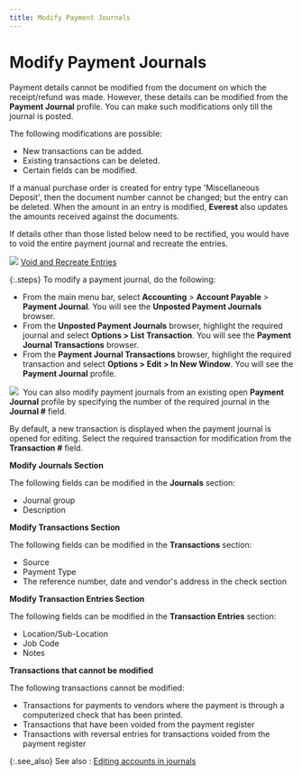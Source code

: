```yaml
---
title: Modify Payment Journals
---
```


# Modify Payment Journals


Payment details cannot be modified from the document on which the receipt/refund  was made. However, these details can be modified from the **Payment 
 Journal** profile. You can make such modifications only till the  journal is posted.


The following modifications are possible:

- New transactions  can be added.
- Existing transactions  can be deleted.
- Certain fields  can be modified.



If a manual purchase order is created for entry type 'Miscellaneous  Deposit', then the document number cannot be changed; but the entry can  be deleted. When the amount in an entry is modified, **Everest**  also updates the amounts received against the documents.


If details other than those listed below need to be rectified, you would  have to void the entire payment journal and recreate the entries.


![]({{site.acc_baseurl}}/img/lens.gif) [Void  and Recreate Entries]({{site.acc_baseurl}}/payment-register/wizard/browser/voiding-and-recreating-transactions/voiding_and_recreating_transactions_payment_register.html)


{:.steps}
To modify a payment journal, do the following:

- From the main  menu bar, select **Accounting** >  **Account Payable** > **Payment 
 Journal**. You will see the **Unposted 
 Payment Journals** browser.
- From the **Unposted Payment Journals** browser, highlight  the required journal and select **Options 
 &gt; List Transaction**. You will see the **Payment 
 Journal Transactions** browser.
- From the **Payment Journal Transactions** browser,  highlight the required transaction and select **Options 
 &gt; Edit &gt; In New Window**. You will see the **Payment 
 Journal** profile.



![]({{site.acc_baseurl}}/img/note.gif)  You  can also modify payment journals from an existing open **Payment 
 Journal** profile by specifying the number of the required journal  in the **Journal #** field.


By default, a new transaction is displayed when the payment journal  is opened for editing. Select the required transaction for modification  from the **Transaction #** field.


**Modify Journals Section**


The following fields can be modified in the **Journals** section:

- Journal group
- Description



**Modify Transactions Section**


The following fields can be modified in the **Transactions**  section:

- Source
- Payment Type
- The reference  number, date and vendor's address in the check section



**Modify Transaction Entries Section**


The following fields can be modified in the **Transaction 
 Entries** section:

- Location/Sub-Location
- Job Code
- Notes



**Transactions that cannot be modified**


The following transactions cannot be modified:

- Transactions  for payments to vendors where the payment is through a computerized check  that has been printed.
- Transactions  that have been voided from the payment register
- Transactions  with reversal entries for transactions voided from the payment register



{:.see_also}
See also
: [Editing  accounts in journals]({{site.acc_baseurl}}/misc/editing_accounts_in_journals_accounting.html)
